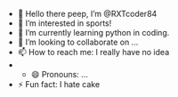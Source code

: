 - 👋 Hello there peep, I’m @RXTcoder84
- 👀 I’m interested in sports!
- 🌱 I’m currently learning python in coding.
- 💞️ I’m looking to collaborate on ...
- 📫 How to reach me: I really have no idea
- - 😄 Pronouns: ...
- ⚡ Fun fact: I hate cake

<!---
RXTcoder84/RXTcoder84 is a ✨ special ✨ repository because its `README.md` (this file) appears on your GitHub profile.
You can click the Preview link to take a look at your changes.
--->
